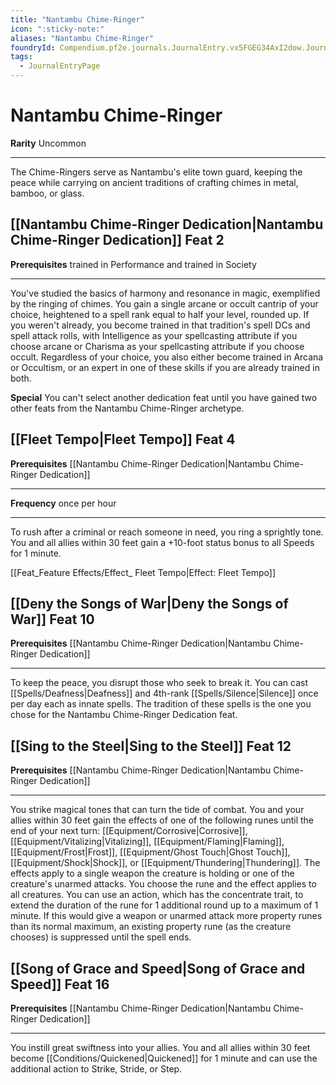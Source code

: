```yaml
---
title: "Nantambu Chime-Ringer"
icon: ":sticky-note:"
aliases: "Nantambu Chime-Ringer"
foundryId: Compendium.pf2e.journals.JournalEntry.vx5FGEG34AxI2dow.JournalEntryPage.sY25SoDaHBPIG5Jw
tags:
  - JournalEntryPage
---
```


# Nantambu Chime-Ringer
**Rarity** Uncommon

* * *

The Chime-Ringers serve as Nantambu's elite town guard, keeping the peace while carrying on ancient traditions of crafting chimes in metal, bamboo, or glass.

## [[Nantambu Chime-Ringer Dedication|Nantambu Chime-Ringer Dedication]] Feat 2

**Prerequisites** trained in Performance and trained in Society

* * *

You've studied the basics of harmony and resonance in magic, exemplified by the ringing of chimes. You gain a single arcane or occult cantrip of your choice, heightened to a spell rank equal to half your level, rounded up. If you weren't already, you become trained in that tradition's spell DCs and spell attack rolls, with Intelligence as your spellcasting attribute if you choose arcane or Charisma as your spellcasting attribute if you choose occult. Regardless of your choice, you also either become trained in Arcana or Occultism, or an expert in one of these skills if you are already trained in both.

**Special** You can't select another dedication feat until you have gained two other feats from the Nantambu Chime-Ringer archetype.

## [[Fleet Tempo|Fleet Tempo]] Feat 4

**Prerequisites** [[Nantambu Chime-Ringer Dedication|Nantambu Chime-Ringer Dedication]]

* * *

**Frequency** once per hour

* * *

To rush after a criminal or reach someone in need, you ring a sprightly tone. You and all allies within 30 feet gain a +10-foot status bonus to all Speeds for 1 minute.

[[Feat\_Feature Effects/Effect\_ Fleet Tempo|Effect: Fleet Tempo]]

## [[Deny the Songs of War|Deny the Songs of War]] Feat 10

**Prerequisites** [[Nantambu Chime-Ringer Dedication|Nantambu Chime-Ringer Dedication]]

* * *

To keep the peace, you disrupt those who seek to break it. You can cast [[Spells/Deafness|Deafness]] and 4th-rank [[Spells/Silence|Silence]] once per day each as innate spells. The tradition of these spells is the one you chose for the Nantambu Chime-Ringer Dedication feat.

## [[Sing to the Steel|Sing to the Steel]] Feat 12

**Prerequisites** [[Nantambu Chime-Ringer Dedication|Nantambu Chime-Ringer Dedication]]

* * *

You strike magical tones that can turn the tide of combat. You and your allies within 30 feet gain the effects of one of the following runes until the end of your next turn: [[Equipment/Corrosive|Corrosive]], [[Equipment/Vitalizing|Vitalizing]], [[Equipment/Flaming|Flaming]], [[Equipment/Frost|Frost]], [[Equipment/Ghost Touch|Ghost Touch]], [[Equipment/Shock|Shock]], or [[Equipment/Thundering|Thundering]]. The effects apply to a single weapon the creature is holding or one of the creature's unarmed attacks. You choose the rune and the effect applies to all creatures. You can use an action, which has the concentrate trait, to extend the duration of the rune for 1 additional round up to a maximum of 1 minute. If this would give a weapon or unarmed attack more property runes than its normal maximum, an existing property rune (as the creature chooses) is suppressed until the spell ends.

## [[Song of Grace and Speed|Song of Grace and Speed]] Feat 16

**Prerequisites** [[Nantambu Chime-Ringer Dedication|Nantambu Chime-Ringer Dedication]]

* * *

You instill great swiftness into your allies. You and all allies within 30 feet become [[Conditions/Quickened|Quickened]] for 1 minute and can use the additional action to Strike, Stride, or Step.